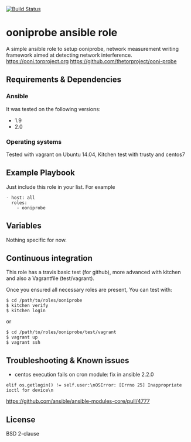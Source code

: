 [![Build Status](https://travis-ci.org/juju4/ansible-ooniprobe.svg?branch=master)](https://travis-ci.org/juju4/ansible-ooniprobe)
# ooniprobe ansible role

A simple ansible role to setup ooniprobe, network measurement writing framework aimed at detecting network interference.
https://ooni.torproject.org
https://github.com/thetorproject/ooni-probe

## Requirements & Dependencies

### Ansible
It was tested on the following versions:
 * 1.9
 * 2.0

### Operating systems

Tested with vagrant on Ubuntu 14.04, Kitchen test with trusty and centos7

## Example Playbook

Just include this role in your list.
For example

```
- host: all
  roles:
    - ooniprobe
```

## Variables

Nothing specific for now.

## Continuous integration

This role has a travis basic test (for github), more advanced with kitchen and also a Vagrantfile (test/vagrant).

Once you ensured all necessary roles are present, You can test with:
```
$ cd /path/to/roles/ooniprobe
$ kitchen verify
$ kitchen login
```
or
```
$ cd /path/to/roles/ooniprobe/test/vagrant
$ vagrant up
$ vagrant ssh
```

## Troubleshooting & Known issues

* centos execution fails on cron module: fix in ansible 2.2.0
```
elif os.getlogin() != self.user:\nOSError: [Errno 25] Inappropriate ioctl for device\n
```
https://github.com/ansible/ansible-modules-core/pull/4777


## License

BSD 2-clause


